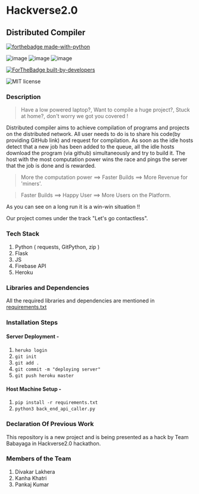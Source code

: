 # Hackverse2.0

## Distributed Compiler
[![forthebadge made-with-python](http://ForTheBadge.com/images/badges/made-with-python.svg)](https://www.python.org/)

![image](https://img.shields.io/badge/Flask-000000?style=for-the-badge&logo=flask&logoColor=white)     ![image](https://img.shields.io/badge/Heroku-430098?style=for-the-badge&logo=heroku&logoColor=white)      ![image](https://img.shields.io/badge/firebase-ffca28?style=for-the-badge&logo=firebase&logoColor=white)

[![ForTheBadge built-by-developers](http://ForTheBadge.com/images/badges/built-by-developers.svg)](https://GitHub.com/Naereen/)

![MIT license](https://img.shields.io/badge/License-MIT-blue.svg)

### Description
>  Have a low powered laptop?, Want to compile a huge project?, Stuck at home?, don't worry we got you covered !
> 
Distributed compiler aims to achieve compilation of programs and projects on the distributed network. 
All user needs to do is to share his code(by providing GitHub link) and request for compilation.
As soon as the idle hosts detect that a new job has been added to the queue, all the idle hosts download the program (via github) simultaneously and try to build it.
The host with the most computation power wins the race and pings the server that the job is done and is rewarded.

> More the computation power ==> Faster Builds ==> More Revenue for 'miners'.

> Faster Builds ==> Happy User ==> More Users on the Platform.

As you can see on a long run it is a win-win situation !!

Our project comes under the track "Let's go contactless".

### Tech Stack
1. Python ( requests, GitPython, zip )
2. Flask
3. JS
4. Firebase API
5. Heroku

### Libraries and Dependencies
All the required libraries and dependencies are
mentioned in [requirements.txt](https://github.com/Kanhakhatri065/Hackverse2.0/blob/main/requirements.txt)

### Installation Steps
#### Server Deployment - 
1. ```heruko login```
2. ```git init```
3. ```git add .```
4. ```git commit -m "deploying server"```
5. ```git push heroku master```
#### Host Machine Setup -
1. ```pip install -r requirements.txt```
2. ```python3 back_end_api_caller.py```

### Declaration Of Previous Work
This repository is a new project and is being presented as a hack by Team Babayaga
in Hackverse2.0 hackathon.

### Members of the Team
1. Divakar Lakhera
2. Kanha Khatri
3. Pankaj Kumar
